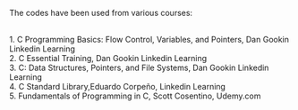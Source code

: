 The codes have been used from various courses:

<br />
1. C Programming Basics: Flow Control, Variables, and Pointers, Dan Gookin  Linkedin Learning
<br />
2. C Essential Training,  Dan Gookin  Linkedin Learning
<br />
3. C: Data Structures, Pointers, and File Systems, Dan Gookin  Linkedin Learning
<br />
4. C Standard Library,Eduardo Corpeño, Linkedin Learning
<br />
5. Fundamentals of Programming in C, Scott Cosentino, Udemy.com
